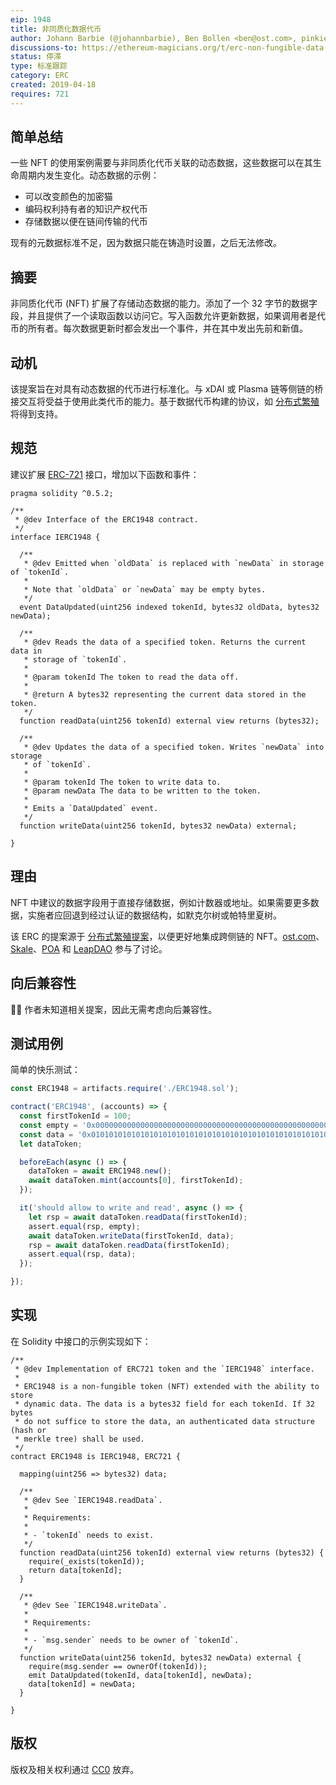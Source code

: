 ```yaml
---
eip: 1948
title: 非同质化数据代币
author: Johann Barbie (@johannbarbie), Ben Bollen <ben@ost.com>, pinkiebell (@pinkiebell)
discussions-to: https://ethereum-magicians.org/t/erc-non-fungible-data-token/3139
status: 停滞
type: 标准跟踪
category: ERC
created: 2019-04-18
requires: 721
---
```


## 简单总结

一些 NFT 的使用案例需要与非同质化代币关联的动态数据，这些数据可以在其生命周期内发生变化。动态数据的示例：
- 可以改变颜色的加密猫
- 编码权利持有者的知识产权代币
- 存储数据以便在链间传输的代币

现有的元数据标准不足，因为数据只能在铸造时设置，之后无法修改。

## 摘要

非同质化代币 (NFT) 扩展了存储动态数据的能力。添加了一个 32 字节的数据字段，并且提供了一个读取函数以访问它。写入函数允许更新数据，如果调用者是代币的所有者。每次数据更新时都会发出一个事件，并在其中发出先前和新值。

## 动机

该提案旨在对具有动态数据的代币进行标准化。与 xDAI 或 Plasma 链等侧链的桥接交互将受益于使用此类代币的能力。基于数据代币构建的协议，如 [分布式繁殖](https://ethresear.ch/t/a-distributed-breeding-function/5264) 将得到支持。

## 规范

建议扩展 [ERC-721](./eip-721.md) 接口，增加以下函数和事件：

``` solidity
pragma solidity ^0.5.2;

/**
 * @dev Interface of the ERC1948 contract.
 */
interface IERC1948 {

  /**
   * @dev Emitted when `oldData` is replaced with `newData` in storage of `tokenId`.
   *
   * Note that `oldData` or `newData` may be empty bytes.
   */
  event DataUpdated(uint256 indexed tokenId, bytes32 oldData, bytes32 newData);

  /**
   * @dev Reads the data of a specified token. Returns the current data in
   * storage of `tokenId`.
   *
   * @param tokenId The token to read the data off.
   *
   * @return A bytes32 representing the current data stored in the token.
   */
  function readData(uint256 tokenId) external view returns (bytes32);

  /**
   * @dev Updates the data of a specified token. Writes `newData` into storage
   * of `tokenId`.
   *
   * @param tokenId The token to write data to.
   * @param newData The data to be written to the token.
   *
   * Emits a `DataUpdated` event.
   */
  function writeData(uint256 tokenId, bytes32 newData) external;

}
```

## 理由

NFT 中建议的数据字段用于直接存储数据，例如计数器或地址。如果需要更多数据，实施者应回退到经过认证的数据结构，如默克尔树或帕特里夏树。

该 ERC 的提案源于 [分布式繁殖提案](https://ethresear.ch/t/a-distributed-breeding-function/5264)，以便更好地集成跨侧链的 NFT。[ost.com](https://ost.com/)、[Skale](https://skalelabs.com/)、[POA](https://poa.network/) 和 [LeapDAO](https://leapdao.org/) 参与了讨论。

## 向后兼容性

🤷‍♂️ 作者未知道相关提案，因此无需考虑向后兼容性。

## 测试用例

简单的快乐测试：

``` javascript
const ERC1948 = artifacts.require('./ERC1948.sol');

contract('ERC1948', (accounts) => {
  const firstTokenId = 100;
  const empty = '0x0000000000000000000000000000000000000000000000000000000000000000';
  const data = '0x0101010101010101010101010101010101010101010101010101010101010101';
  let dataToken;

  beforeEach(async () => {
    dataToken = await ERC1948.new();
    await dataToken.mint(accounts[0], firstTokenId);
  });

  it('should allow to write and read', async () => {
    let rsp = await dataToken.readData(firstTokenId);
    assert.equal(rsp, empty);
    await dataToken.writeData(firstTokenId, data);
    rsp = await dataToken.readData(firstTokenId);
    assert.equal(rsp, data);
  });

});
```

## 实现

在 Solidity 中接口的示例实现如下：

``` solidity
/**
 * @dev Implementation of ERC721 token and the `IERC1948` interface.
 *
 * ERC1948 is a non-fungible token (NFT) extended with the ability to store
 * dynamic data. The data is a bytes32 field for each tokenId. If 32 bytes
 * do not suffice to store the data, an authenticated data structure (hash or
 * merkle tree) shall be used.
 */
contract ERC1948 is IERC1948, ERC721 {

  mapping(uint256 => bytes32) data;

  /**
   * @dev See `IERC1948.readData`.
   *
   * Requirements:
   *
   * - `tokenId` needs to exist.
   */
  function readData(uint256 tokenId) external view returns (bytes32) {
    require(_exists(tokenId));
    return data[tokenId];
  }

  /**
   * @dev See `IERC1948.writeData`.
   *
   * Requirements:
   *
   * - `msg.sender` needs to be owner of `tokenId`.
   */
  function writeData(uint256 tokenId, bytes32 newData) external {
    require(msg.sender == ownerOf(tokenId));
    emit DataUpdated(tokenId, data[tokenId], newData);
    data[tokenId] = newData;
  }

}
```

## 版权
版权及相关权利通过 [CC0](../LICENSE.md) 放弃。